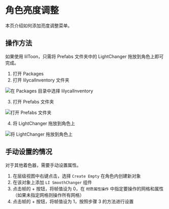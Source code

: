 # 角色亮度调整

本页介绍如何添加亮度调整菜单。

## 操作方法

如果使用 lilToon，只需将 Prefabs 文件夹中的 LightChanger 拖放到角色上即可完成。

1. 打开 Packages
2. 打开 lilycalInventory 文件夹

![在 Packages 目录中选择 lilycalInventory](/images/ja/tutorial/lightchanger_1.png "在 Packages 目录中选择 lilycalInventory")

3. 打开 Prefabs 文件夹

![打开 Prefabs 文件夹](/images/ja/tutorial/lightchanger_2.png "打开 Prefabs 文件夹")

4. 将 LightChanger 拖放到角色上

![将 LightChanger 拖放到角色上](/images/ja/tutorial/lightchanger_3.png "将 LightChanger 拖放到角色上")

## 手动设置的情况

对于其他着色器，需要手动设置属性。

1. 在层级视图中右键点击，选择 `Create Empty` 在角色内创建新对象
2. 在该对象上添加 `LI SmoothChanger` 组件
3. 点击帧的 + 按钮，将帧值设为 0，在 `材质属性操作` 中指定要操作的网格和属性（如果未指定网格则操作所有网格）
4. 点击帧的 + 按钮，将帧值设为 1，按照步骤 3 的方法进行设置 